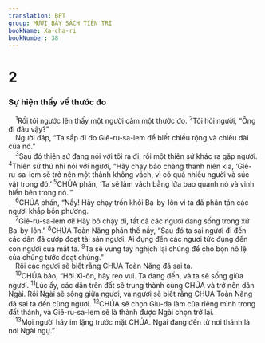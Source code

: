 ```yaml
---
translation: BPT
group: MƯỜI BẢY SÁCH TIÊN TRI
bookName: Xa-cha-ri 
bookNumber: 38
---
```


<div class="title"><h1>2</h1><h3>Sự hiện thấy về thước đo</h3></div>
<span class="verse xa_2_1"> <sup>1</sup>Rồi tôi ngước lên thấy một người cầm một thước đo.</span>
<span class="verse xa_2_2"><sup>2</sup>Tôi hỏi người, “Ông đi đâu vậy?”<br/> Người đáp, “Ta sắp đi đo Giê-ru-sa-lem để biết chiều rộng và chiều dài của nó.”<br/></span>
<span class="verse xa_2_3"> <sup>3</sup>Sau đó thiên sứ đang nói với tôi ra đi, rồi một thiên sứ khác ra gặp người.</span>
<span class="verse xa_2_4"><sup>4</sup>Thiên sứ thứ nhì nói với người, “Hãy chạy bảo chàng thanh niên kia, ‘Giê-ru-sa-lem sẽ trở nên một thành không vách, vì có quá nhiều người và súc vật trong đó.’</span>
<span class="verse xa_2_5"><sup>5</sup>CHÚA phán, ‘Ta sẽ làm vách bằng lửa bao quanh nó và vinh hiển bên trong nó.’”<br/></span>
<span class="verse xa_2_6"> <sup>6</sup>CHÚA phán, “Nầy! Hãy chạy trốn khỏi Ba-by-lôn vì ta đã phân tán các ngươi khắp bốn phương.<br/></span>
<span class="verse xa_2_7"> <sup>7</sup>Giê-ru-sa-lem ơi! Hãy bỏ chạy đi, tất cả các ngươi đang sống trong xứ Ba-by-lôn.”</span>
<span class="verse xa_2_8"><sup>8</sup>CHÚA Toàn Năng phán thế nầy, “Sau đó ta sai ngươi đi đến các dân đã cướp đoạt tài sản ngươi. Ai đụng đến các ngươi tức đụng đến con ngươi của mắt ta.</span>
<span class="verse xa_2_9"><sup>9</sup>Ta sẽ vung tay nghịch lại chúng để cho bọn nô lệ của chúng tước đoạt chúng.”<br/> Rồi các ngươi sẽ biết rằng CHÚA Toàn Năng đã sai ta.<br/></span>
<span class="verse xa_2_10"> <sup>10</sup>CHÚA bảo, “Hỡi Xi-ôn, hãy reo vui. Ta đang đến, và ta sẽ sống giữa ngươi.</span>
<span class="verse xa_2_11"><sup>11</sup>Lúc ấy, các dân trên đất sẽ trung thành cùng CHÚA và trở nên dân Ngài. Rồi Ngài sẽ sống giữa ngươi, và ngươi sẽ biết rằng CHÚA Toàn Năng đã sai ta đến cùng ngươi.</span>
<span class="verse xa_2_12"><sup>12</sup>CHÚA sẽ chọn Giu-đa làm của riêng mình trong đất thánh, và Giê-ru-sa-lem sẽ là thành được Ngài chọn trở lại.<br/></span>
<span class="verse xa_2_13"> <sup>13</sup>Mọi người hãy im lặng trước mặt CHÚA. Ngài đang đến từ nơi thánh là nơi Ngài ngự.”<br/></span>
